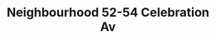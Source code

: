 ---
addr: ' 52-54 Celebration Av'
city: Greater London
country: United Kingdom
description: 52-54 Celebration Av Stratford and New Town Greater London E20 1DB United
  Kingdom
id: 546a47bc498ea22120c182ab
lat: 51.54696026419652
lng: -0.008093606422386173
title: Neighbourhood 52-54 Celebration Av
venue: Neighbourhood
---